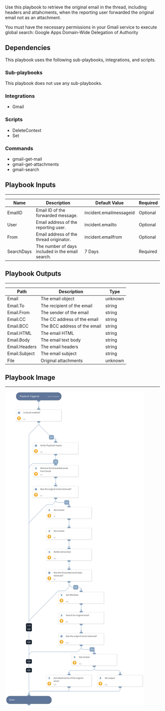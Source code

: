 Use this playbook to retrieve the original email in the thread, including headers and attahcments, when the reporting user forwarded the original email not as an attachment.

You must have the necessary permissions in your Gmail service to execute global search: Google Apps Domain-Wide Delegation of Authority


## Dependencies
This playbook uses the following sub-playbooks, integrations, and scripts.

### Sub-playbooks
This playbook does not use any sub-playbooks.

### Integrations
* Gmail

### Scripts
* DeleteContext
* Set

### Commands
* gmail-get-mail
* gmail-get-attachments
* gmail-search

## Playbook Inputs
---

| **Name** | **Description** | **Default Value** | **Required** |
| --- | --- | --- | --- |
| EmailID | Email ID of the forwarded message. | incident.emailmessageid | Optional |
| User | Email address of the reporting user. | incident.emailto | Optional |
| From | Email address of the thread originator. | incident.emailfrom | Optional |
| SearchDays | The number of days included in the email search. | 7 Days | Required |

## Playbook Outputs
---

| **Path** | **Description** | **Type** |
| --- | --- | --- |
| Email | The email object | unknown |
| Email.To | The recipient of the email | string |
| Email.From | The sender of the email | string |
| Email.CC | The CC address of the email | string |
| Email.BCC | The BCC address of the email | string |
| Email.HTML | The email HTML | string |
| Email.Body | The email text body | string |
| Email.Headers | The email headers | string |
| Email.Subject | The email subject | string |
| File | Original attachments | unknown |

## Playbook Image
---
![Get Original Email - Gmail](../doc_files/Get_Original_Email_Gmail.png)